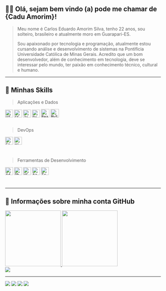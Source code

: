 ## 🧑‍💻 Olá, sejam bem vindo (a) pode me chamar de <strong>{Cadu Amorim}!</strong>

> Meu nome é Carlos Eduardo Amorim Silva, tenho 22 anos, sou solteiro, brasileiro e atualmente moro em Guarapari-ES. <p> Sou apaixonado por tecnologia e programação, atualmente estou cursando análise e desenvolvimento de sistemas na Pontifícia Universidade Católica de Minas Gerais. Acredito que um bom desenvolvedor, além de conhecimento em tecnologia, deve se interessar pelo mundo, ter paixão em conhecimento técnico, cultural e humano.

---

## 🚀 Minhas Skills

> Aplicações e Dados

  <code><img height="25" src="https://img.shields.io/badge/HTML-239120?style=for-the-badge&logo=html5&logoColor=white" alt="HTML5"/></code>
  <code><img height="25" src="https://img.shields.io/badge/CSS-239120?&style=for-the-badge&logo=css3&logoColor=white" alt="CSS"/></code>
  <code><img height="25" src="https://img.shields.io/badge/JavaScript-F7DF1E?style=for-the-badge&logo=javascript&logoColor=black" alt="Javascript"/></code>
  <code><img height="25" src="https://img.shields.io/badge/Bootstrap-563D7C?style=for-the-badge&logo=bootstrap&logoColor=white" alt="Bootstrap"/></code>
  <code><img height="27" src="https://img.shields.io/badge/React-20232A?style=for-the-badge&logo=react&logoColor=61DAFB" alt="React"/></code>
  <code><img height="27" src="https://img.shields.io/badge/MySQL-00000F?style=for-the-badge&logo=mysql&logoColor=white" alt="MySQL"/></code>

##

> DevOps

  <code><img height="25" src="https://img.shields.io/badge/GitHub-100000?style=for-the-badge&logo=github&logoColor=white" alt="GitHub"/></code>
  <code><img height="25" src="https://cdn.jsdelivr.net/gh/devicons/devicon/icons/git/git-original.svg" alt="git"/></code>

#

> Ferramentas de Desenvolvimento

  <code><img height="25" src="https://cdn.jsdelivr.net/gh/devicons/devicon/icons/xd/xd-plain.svg" alt="AdobeXD"/></code>
  <code><img height="25" src="https://cdn.jsdelivr.net/gh/devicons/devicon/icons/photoshop/photoshop-plain.svg" alt="Photoshop"/></code>
  <code><img height="25" src="https://cdn.jsdelivr.net/gh/devicons/devicon/icons/vscode/vscode-original.svg" alt="VSCODE"/></code>
  <code><img height="25" src="https://cdn.jsdelivr.net/gh/devicons/devicon/icons/azure/azure-original.svg" alt="Azure"/></code>
  <code><img height="25" src="https://cdn.jsdelivr.net/gh/devicons/devicon/icons/trello/trello-plain.svg" alt="Trello"/></code>

#

---

## 📑 Informações sobre minha conta GitHub

<div align="left">
  <a href="https://github.com/caduamorim">
  <img height="180em" src="https://github-readme-stats.vercel.app/api?username=caduamorim&show_icons=true&theme=merko&include_all_commits=true&count_private=true"/>
  <img height="180em" src="https://github-readme-stats.vercel.app/api/top-langs/?username=caduamorim&layout=compact&langs_count=7&theme=merko"/>
</div>
  
<div>
  <a href="https://github.com/caduamorim/github-profile-views-counter">
  <img src="https://komarev.com/ghpvc/?username=your-github-caduamorim&color=orange"></a>  
</div>
  
  ---


<div> 
  <a href="https://www.instagram.com/caduamorimm/" target="_blank"><img src="https://img.shields.io/badge/-Instagram-%23E4405F?style=for-the-badge&logo=instagram&logoColor=white" target="_blank"></a>
  <a href = "mailto:amorimm.dev@gmail.com"><img src="https://img.shields.io/badge/-Gmail-%23333?style=for-the-badge&logo=gmail&logoColor=white" target="_blank"></a>
  <a href="https://www.linkedin.com/in/carlos-eduardo-amorim-silva-34583b214/" target="_blank"><img src="https://img.shields.io/badge/-LinkedIn-%230077B5?style=for-the-badge&logo=linkedin&logoColor=white" target="_blank"></a>
  <a href="https://dev.to/caduamorim" target="_blank"><img src="https://img.shields.io/badge/dev.to-0A0A0A?style=for-the-badge&logo=dev.to&logoColor=white" target="_blank"></a>
</div>


  

